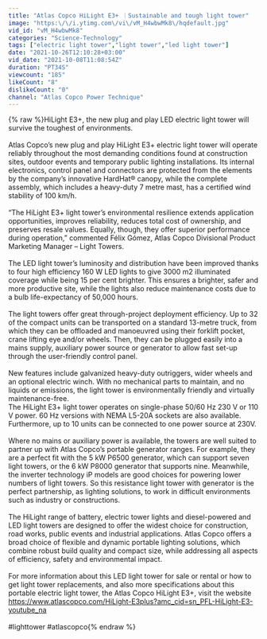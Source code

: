 ```yaml
---
title: "Atlas Copco HiLight E3+ ｜Sustainable and tough light tower"
image: "https:\/\/i.ytimg.com\/vi\/vM_H4wbwMk8\/hqdefault.jpg"
vid_id: "vM_H4wbwMk8"
categories: "Science-Technology"
tags: ["electric light tower","light tower","led light tower"]
date: "2021-10-26T12:10:28+03:00"
vid_date: "2021-10-08T11:08:54Z"
duration: "PT34S"
viewcount: "185"
likeCount: "8"
dislikeCount: "0"
channel: "Atlas Copco Power Technique"
---
```

{% raw %}HiLight E3+, the new plug and play LED electric light tower will survive the toughest of environments.<br /><br />Atlas Copco’s new plug and play HiLight E3+ electric light tower will operate reliably throughout the most demanding conditions found at construction sites, outdoor events and temporary public lighting installations. Its internal electronics, control panel and connectors are protected from the elements by the company’s innovative HardHat® canopy, while the complete assembly, which includes a heavy-duty 7 metre mast, has a certified wind stability of 100 km/h.<br /><br />“The HiLight E3+ light tower’s environmental resilience extends application opportunities, improves reliability, reduces total cost of ownership, and preserves resale values. Equally, though, they offer superior performance during operation,” commented Félix Gómez, Atlas Copco Divisional Product Marketing Manager – Light Towers.<br /><br />The LED light tower’s luminosity and distribution have been improved thanks to four high efficiency 160 W LED lights to give 3000 m2 illuminated coverage while being 15 per cent brighter. This ensures a brighter, safer and more productive site, while the lights also reduce maintenance costs due to a bulb life-expectancy of 50,000 hours.<br /><br />The light towers offer great through-project deployment efficiency. Up to 32 of the compact units can be transported on a standard 13-metre truck, from which they can be offloaded and manoeuvred using their forklift pocket, crane lifting eye and/or wheels. Then, they can be plugged easily into a mains supply, auxiliary power source or generator to allow fast set-up through the user-friendly control panel.<br /><br />New features include galvanized heavy-duty outriggers, wider wheels and an optional electric winch. With no mechanical parts to maintain, and no liquids or emissions, the light tower is environmentally friendly and virtually maintenance-free.<br />The HiLight E3+ light tower operates on single-phase 50/60 Hz 230 V or 110 V power. 60 Hz versions with NEMA L5-20A sockets are also available. Furthermore, up to 10 units can be connected to one power source at 230V.<br /><br />Where no mains or auxiliary power is available, the towers are well suited to partner up with Atlas Copco’s portable generator ranges. For example, they are a perfect fit with the 5 kW P6500 generator, which can support seven light towers, or the 6 kW P8000 generator that supports nine. Meanwhile, the inverter technology iP models are good choices for powering lower numbers of light towers. So this resistance light tower with generator is the perfect partnership, as lighting solutions, to work in difficult environments such as industry or constructions.<br /><br />The HiLight range of battery, electric tower lights and diesel-powered and LED light towers are designed to offer the widest choice for construction, road works, public events and industrial applications. Atlas Copco offers a broad choice of flexible and dynamic portable lighting solutions, which combine robust build quality and compact size, while addressing all aspects of efficiency, safety and environmental impact. <br /><br />For more information about this LED light tower for sale or rental or how to get light tower replacements, and also more specifications about this portable electric light tower, the Atlas Copco HiLight E3+, visit the website <a rel="nofollow" target="blank" href="https://www.atlascopco.com/HiLight-E3plus?amc_cid=sn_PFL-HiLight-E3-youtube_na">https://www.atlascopco.com/HiLight-E3plus?amc_cid=sn_PFL-HiLight-E3-youtube_na</a><br /><br />#lighttower #atlascopco{% endraw %}
